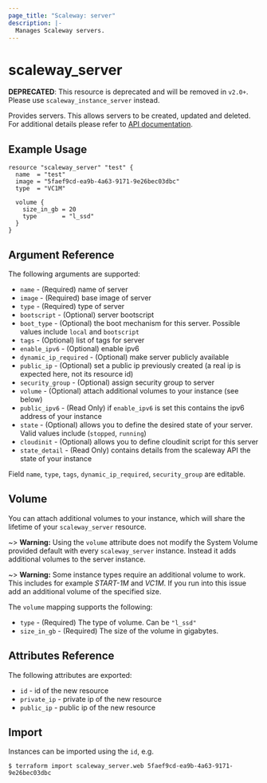```yaml
---
page_title: "Scaleway: server"
description: |-
  Manages Scaleway servers.
---
```


# scaleway_server

**DEPRECATED**: This resource is deprecated and will be removed in `v2.0+`.
Please use `scaleway_instance_server` instead.

Provides servers. This allows servers to be created, updated and deleted.
For additional details please refer to [API documentation](https://developer.scaleway.com/#servers).

## Example Usage

```hcl
resource "scaleway_server" "test" {
  name  = "test"
  image = "5faef9cd-ea9b-4a63-9171-9e26bec03dbc"
  type  = "VC1M"

  volume {
    size_in_gb = 20
    type       = "l_ssd"
  }
}
```

## Argument Reference

The following arguments are supported:

* `name` - (Required) name of server
* `image` - (Required) base image of server
* `type` - (Required) type of server
* `bootscript` - (Optional) server bootscript
* `boot_type` - (Optional) the boot mechanism for this server. Possible values include `local` and `bootscript`
* `tags` - (Optional) list of tags for server
* `enable_ipv6` - (Optional) enable ipv6
* `dynamic_ip_required` - (Optional) make server publicly available
* `public_ip` - (Optional) set a public ip previously created (a real ip is expected here, not its resource id)
* `security_group` - (Optional) assign security group to server
* `volume` - (Optional) attach additional volumes to your instance (see below)
* `public_ipv6` - (Read Only) if `enable_ipv6` is set this contains the ipv6 address of your instance
* `state` - (Optional) allows you to define the desired state of your server. Valid values include (`stopped`, `running`)
* `cloudinit` - (Optional) allows you to define cloudinit script for this server
* `state_detail` - (Read Only) contains details from the scaleway API the state of your instance

Field `name`, `type`, `tags`, `dynamic_ip_required`, `security_group` are editable.

## Volume

You can attach additional volumes to your instance, which will share the lifetime
of your `scaleway_server` resource.

~> **Warning:** Using the `volume` attribute does not modify the System Volume provided default with every `scaleway_server` instance. Instead it adds additional volumes to the server instance.

~> **Warning:** Some instance types require an additional volume to work. This includes for example *START-1M* and *VC1M*. If you run into this issue add an additional volume of the specified size.

The `volume` mapping supports the following:

* `type` - (Required) The type of volume. Can be `"l_ssd"`
* `size_in_gb` - (Required) The size of the volume in gigabytes.


## Attributes Reference

The following attributes are exported:

* `id` - id of the new resource
* `private_ip` - private ip of the new resource
* `public_ip` - public ip of the new resource

## Import

Instances can be imported using the `id`, e.g.

```
$ terraform import scaleway_server.web 5faef9cd-ea9b-4a63-9171-9e26bec03dbc
```
